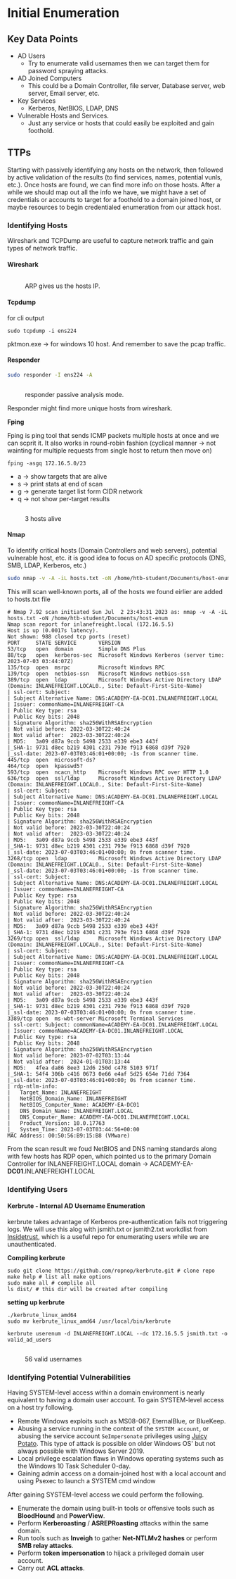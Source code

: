# Initial Enumeration

## Key Data Points

* AD Users
  * Try to enumerate valid usernames then we can target them for password spraying attacks.
* AD Joined Computers
  * This could be a Domain Controller, file server, Database server, web server, Email server, etc.
* Key Services
  * Kerberos, NetBIOS,  LDAP, DNS
* Vulnerable Hosts and Services.
  * Just any service or hosts that could easily be exploited and gain foothold.

## TTPs

Starting with passively identifying any hosts on the network, then followed by active validation of the results (to find services, names, potential vunls, etc.). Once hosts are found, we can find more info on those hosts. After a while we should map out all the info we have, we might have a set of credentials or accounts to target for a foothold to a domain joined host, or maybe resources to begin credentialed enumeration from our attack host.

### Identifying Hosts

Wireshark and TCPDump are useful to capture network traffic and gain types of network traffic.

#### **Wireshark**

<figure><img src="../../.gitbook/assets/image.png" alt=""><figcaption><p>ARP gives us the hosts IP.</p></figcaption></figure>

#### **Tcpdump**

for cli output

```shell-session
sudo tcpdump -i ens224 
```

pktmon.exe -> for windows 10 host. And remember to save the pcap traffic.

#### **Responder**

```bash
sudo responder -I ens224 -A 
```

<figure><img src="../../.gitbook/assets/image (8).png" alt=""><figcaption><p>responder passive analysis mode.</p></figcaption></figure>

Responder might find more unique hosts from wireshark.

**Fping**

Fping is ping tool that sends ICMP packets multiple hosts at once and we can scprit it. It also works in round-robin fashion (cyclical manner -> not wainting for multiple requests from single host to return then move on)

```shell-session
fping -asgq 172.16.5.0/23
```

* a -> show targets that are alive
* s -> print stats at end of scan
* g -> generate target list form CIDR network
* q -> not show per-target results

<figure><img src="../../.gitbook/assets/image (2).png" alt=""><figcaption><p>3 hosts alive</p></figcaption></figure>

#### **Nmap**

To identify critical hosts (Domain Controllers and web servers), potential vulnerable host, etc. it is good idea to focus on AD specific protocols (DNS, SMB, LDAP, Kerberos, etc.)

```bash
sudo nmap -v -A -iL hosts.txt -oN /home/htb-student/Documents/host-enum
```

This will scan well-known ports, all of the hosts we found eirlier are added to hosts.txt file

```
# Nmap 7.92 scan initiated Sun Jul  2 23:43:31 2023 as: nmap -v -A -iL hosts.txt -oN /home/htb-student/Documents/host-enum
Nmap scan report for inlanefreight.local (172.16.5.5)
Host is up (0.0017s latency).
Not shown: 988 closed tcp ports (reset)
PORT     STATE SERVICE       VERSION
53/tcp   open  domain        Simple DNS Plus
88/tcp   open  kerberos-sec  Microsoft Windows Kerberos (server time: 2023-07-03 03:44:07Z)
135/tcp  open  msrpc         Microsoft Windows RPC
139/tcp  open  netbios-ssn   Microsoft Windows netbios-ssn
389/tcp  open  ldap          Microsoft Windows Active Directory LDAP (Domain: INLANEFREIGHT.LOCAL0., Site: Default-First-Site-Name)
| ssl-cert: Subject: 
| Subject Alternative Name: DNS:ACADEMY-EA-DC01.INLANEFREIGHT.LOCAL
| Issuer: commonName=INLANEFREIGHT-CA
| Public Key type: rsa
| Public Key bits: 2048
| Signature Algorithm: sha256WithRSAEncryption
| Not valid before: 2022-03-30T22:40:24
| Not valid after:  2023-03-30T22:40:24
| MD5:   3a09 d87a 9ccb 5498 2533 e339 ebe3 443f
|_SHA-1: 9731 d8ec b219 4301 c231 793e f913 6868 d39f 7920
|_ssl-date: 2023-07-03T03:46:01+00:00; -1s from scanner time.
445/tcp  open  microsoft-ds?
464/tcp  open  kpasswd5?
593/tcp  open  ncacn_http    Microsoft Windows RPC over HTTP 1.0
636/tcp  open  ssl/ldap      Microsoft Windows Active Directory LDAP (Domain: INLANEFREIGHT.LOCAL0., Site: Default-First-Site-Name)
| ssl-cert: Subject: 
| Subject Alternative Name: DNS:ACADEMY-EA-DC01.INLANEFREIGHT.LOCAL
| Issuer: commonName=INLANEFREIGHT-CA
| Public Key type: rsa
| Public Key bits: 2048
| Signature Algorithm: sha256WithRSAEncryption
| Not valid before: 2022-03-30T22:40:24
| Not valid after:  2023-03-30T22:40:24
| MD5:   3a09 d87a 9ccb 5498 2533 e339 ebe3 443f
|_SHA-1: 9731 d8ec b219 4301 c231 793e f913 6868 d39f 7920
|_ssl-date: 2023-07-03T03:46:01+00:00; 0s from scanner time.
3268/tcp open  ldap          Microsoft Windows Active Directory LDAP (Domain: INLANEFREIGHT.LOCAL0., Site: Default-First-Site-Name)
|_ssl-date: 2023-07-03T03:46:01+00:00; -1s from scanner time.
| ssl-cert: Subject: 
| Subject Alternative Name: DNS:ACADEMY-EA-DC01.INLANEFREIGHT.LOCAL
| Issuer: commonName=INLANEFREIGHT-CA
| Public Key type: rsa
| Public Key bits: 2048
| Signature Algorithm: sha256WithRSAEncryption
| Not valid before: 2022-03-30T22:40:24
| Not valid after:  2023-03-30T22:40:24
| MD5:   3a09 d87a 9ccb 5498 2533 e339 ebe3 443f
|_SHA-1: 9731 d8ec b219 4301 c231 793e f913 6868 d39f 7920
3269/tcp open  ssl/ldap      Microsoft Windows Active Directory LDAP (Domain: INLANEFREIGHT.LOCAL0., Site: Default-First-Site-Name)
| ssl-cert: Subject: 
| Subject Alternative Name: DNS:ACADEMY-EA-DC01.INLANEFREIGHT.LOCAL
| Issuer: commonName=INLANEFREIGHT-CA
| Public Key type: rsa
| Public Key bits: 2048
| Signature Algorithm: sha256WithRSAEncryption
| Not valid before: 2022-03-30T22:40:24
| Not valid after:  2023-03-30T22:40:24
| MD5:   3a09 d87a 9ccb 5498 2533 e339 ebe3 443f
|_SHA-1: 9731 d8ec b219 4301 c231 793e f913 6868 d39f 7920
|_ssl-date: 2023-07-03T03:46:01+00:00; 0s from scanner time.
3389/tcp open  ms-wbt-server Microsoft Terminal Services
| ssl-cert: Subject: commonName=ACADEMY-EA-DC01.INLANEFREIGHT.LOCAL
| Issuer: commonName=ACADEMY-EA-DC01.INLANEFREIGHT.LOCAL
| Public Key type: rsa
| Public Key bits: 2048
| Signature Algorithm: sha256WithRSAEncryption
| Not valid before: 2023-07-02T03:13:44
| Not valid after:  2024-01-01T03:13:44
| MD5:   4fea da86 8ee3 12d6 250d c478 5103 971f
|_SHA-1: 54f4 306b c416 0673 0e66 e4af 5d25 654e 71dd 7364
|_ssl-date: 2023-07-03T03:46:01+00:00; 0s from scanner time.
| rdp-ntlm-info: 
|   Target_Name: INLANEFREIGHT
|   NetBIOS_Domain_Name: INLANEFREIGHT
|   NetBIOS_Computer_Name: ACADEMY-EA-DC01
|   DNS_Domain_Name: INLANEFREIGHT.LOCAL
|   DNS_Computer_Name: ACADEMY-EA-DC01.INLANEFREIGHT.LOCAL
|   Product_Version: 10.0.17763
|_  System_Time: 2023-07-03T03:44:56+00:00
MAC Address: 00:50:56:B9:15:B8 (VMware)

```

From the scan result we foud NetBIOS and DNS naming standards along with few hosts has RDP open, which pointed us to the primary Domain Controller for INLANEFREIGHT.LOCAL domain -> ACADEMY-EA-**DC01**.INLANEFREIGHT.LOCAL

### Identifying Users

#### Kerbrute - Internal AD Username Enumeration

kerbrute takes advantage of Kerberos pre-authentication fails not triggering logs. We will use this alog with jsmith.txt or jsmith2.txt workdlist from [Insidetrust](https://github.com/insidetrust/statistically-likely-usernames), which is a useful repo for enumerating users while we are unauthenticated.

**Compiling kerbrute**

```shell-session
sudo git clone https://github.com/ropnop/kerbrute.git # clone repo
make help # list all make options
sudo make all # complile all
ls dist/ # this dir will be created after compiling
```

**setting up kerbrute**

```shell-session
./kerbrute_linux_amd64 
sudo mv kerbrute_linux_amd64 /usr/local/bin/kerbrute
```

```shell-session
kerbrute userenum -d INLANEFREIGHT.LOCAL --dc 172.16.5.5 jsmith.txt -o valid_ad_users
```

<figure><img src="../../.gitbook/assets/image (58).png" alt=""><figcaption><p>56 valid usernames</p></figcaption></figure>

### Identifying Potential Vulnerabilities

Having SYSTEM-level access within a domain environment is nearly equivalent to having a domain user account. To gain SYSTEM-level access on a host try following.

* Remote Windows exploits such as MS08-067, EternalBlue, or BlueKeep.
* Abusing a service running in the context of the `SYSTEM account`, or abusing the service account `SeImpersonate` privileges using [Juicy Potato](https://github.com/ohpe/juicy-potato). This type of attack is possible on older Windows OS' but not always possible with Windows Server 2019.
* Local privilege escalation flaws in Windows operating systems such as the Windows 10 Task Scheduler 0-day.
* Gaining admin access on a domain-joined host with a local account and using Psexec to launch a SYSTEM cmd window

After gaining SYSTEM-level access we could perform the following.

* Enumerate the domain using built-in tools or offensive tools such as **BloodHound** and **PowerView**.
* Perform **Kerberoasting** / **ASREPRoasting** attacks within the same domain.
* Run tools such as **Inveigh** to gather **Net-NTLMv2 hashes** or perform **SMB relay attacks**.
* Perform **token impersonation** to hijack a privileged domain user account.
* Carry out **ACL attacks**.

